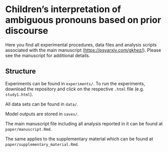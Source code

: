 # Children’s interpretation of ambiguous pronouns based on prior discourse 

Here you find all experimental procedures, data files and analysis scripts associated with the main manuscript (https://psyarxiv.com/gkhez/). Please see the manuscript for additional details.

## Structure

Experiments can be found in `experiments/`. To run the experiments, download the repository and click on the respective `.html` file (e.g. `study1.html`).

All data sets can be found in `data/`.  

Model outputs are stored in `saves/`.

The main manuscript file including all analysis reported in it can be found at `paper/manuscript.Rmd`.

The same applies to the supplementary material which can be found at `paper/supplementary_material.Rmd`.